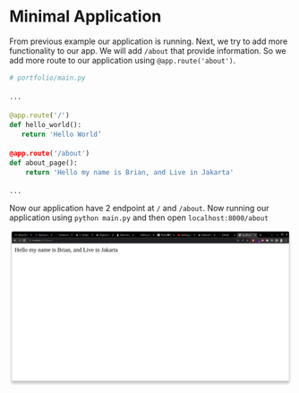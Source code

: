 # Minimal Application

From previous example our application is running. Next, we try to add more functionality to our app. We will add `/about` that provide information. So we add more route to our application using `@app.route('about')`.


``` python
# portfolio/main.py

...

@app.route('/')
def hello_world():
   return 'Hello World’

@app.route('/about')
def about_page():
    return 'Hello my name is Brian, and Live in Jakarta'

...


```

Now our application have 2 endpoint at `/` and `/about`. Now running our application using `python main.py` and then open `localhost:8000/about`

![about page](2.png)